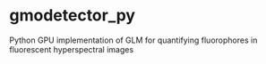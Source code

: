 # gmodetector_py
Python GPU implementation of GLM for quantifying fluorophores in fluorescent hyperspectral images
